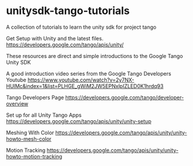 # unitysdk-tango-tutorials
A collection of tutorials to learn the unity sdk for project tango

Get Setup with Unity and the latest files.
https://developers.google.com/tango/apis/unity/

These resources are direct and simple introductions to the Google Tango Unity SDK

A good introduction video series from the Google Tango Developers Youtube
https://www.youtube.com/watch?v=2y7NX-HUlMc&index=1&list=PLHGE_gWiM2JW5EPNxlpIZLED0K1hrdq93

Tango Developers Page
https://developers.google.com/tango/developer-overview

Set up for all Unity Tango Apps
https://developers.google.com/tango/apis/unity/unity-setup

Meshing With Color
https://developers.google.com/tango/apis/unity/unity-howto-mesh-color

Motion Tracking
https://developers.google.com/tango/apis/unity/unity-howto-motion-tracking
